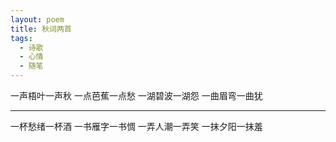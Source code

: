 ```yaml
---
layout: poem
title: 秋词两首
tags:
  - 诗歌
  - 心情
  - 随笔
---
```

一声梧叶一声秋一点芭蕉一点愁一湖碧波一湖怨一曲眉弯一曲犹

---
一杯愁绪一杯酒一书雁字一书惆一弄人潮一弄笑一抹夕阳一抹羞
